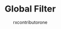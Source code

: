 ---
title: Global Filter
author: rxcontributorone
category: working-with-data-model
subCategory: advance
---